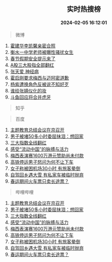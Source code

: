 <div align="center"><h2>实时热搜榜</h2><h4>2024-02-05 16:12:01</h4></div>

> 微博  

1. [霍建华李凯馨亲密合照](https://s.weibo.com/weibo?q=%23%E9%9C%8D%E5%BB%BA%E5%8D%8E%E6%9D%8E%E5%87%AF%E9%A6%A8%E4%BA%B2%E5%AF%86%E5%90%88%E7%85%A7%23&t=31&band_rank=1&Refer=top)<br />
2. [衡水一中学老师被曝性骚扰女生](https://s.weibo.com/weibo?q=%23%E8%A1%A1%E6%B0%B4%E4%B8%80%E4%B8%AD%E5%AD%A6%E8%80%81%E5%B8%88%E8%A2%AB%E6%9B%9D%E6%80%A7%E9%AA%9A%E6%89%B0%E5%A5%B3%E7%94%9F%23&t=31&band_rank=2&Refer=top)<br />
3. [春节假期安全提示来了](https://s.weibo.com/weibo?q=%23%E6%98%A5%E8%8A%82%E5%81%87%E6%9C%9F%E5%AE%89%E5%85%A8%E6%8F%90%E7%A4%BA%E6%9D%A5%E4%BA%86%23&t=31&band_rank=3&Refer=top)<br />
4. [A股三大股指全部翻红](https://s.weibo.com/weibo?q=%23A%E8%82%A1%E4%B8%89%E5%A4%A7%E8%82%A1%E6%8C%87%E5%85%A8%E9%83%A8%E7%BF%BB%E7%BA%A2%23&t=31&band_rank=4&Refer=top)<br />
5. [张天爱 神经病](https://s.weibo.com/weibo?q=%E5%BC%A0%E5%A4%A9%E7%88%B1%20%E7%A5%9E%E7%BB%8F%E7%97%85&t=31&band_rank=5&Refer=top)<br />
6. [霍启刚要求梅西与迈阿密道歉](https://s.weibo.com/weibo?q=%23%E9%9C%8D%E5%90%AF%E5%88%9A%E8%A6%81%E6%B1%82%E6%A2%85%E8%A5%BF%E4%B8%8E%E8%BF%88%E9%98%BF%E5%AF%86%E9%81%93%E6%AD%89%23&t=31&band_rank=6&Refer=top)<br />
7. [杨紫遭换角色反被说不知好歹](https://s.weibo.com/weibo?q=%23%E6%9D%A8%E7%B4%AB%E9%81%AD%E6%8D%A2%E8%A7%92%E8%89%B2%E5%8F%8D%E8%A2%AB%E8%AF%B4%E4%B8%8D%E7%9F%A5%E5%A5%BD%E6%AD%B9%23&t=31&band_rank=7&Refer=top)<br />
8. [谁给张婧仪化的妆](https://s.weibo.com/weibo?q=%23%E8%B0%81%E7%BB%99%E5%BC%A0%E5%A9%A7%E4%BB%AA%E5%8C%96%E7%9A%84%E5%A6%86%23&t=31&band_rank=8&Refer=top)<br />
9. [斗鱼回应将合并虎牙](https://s.weibo.com/weibo?q=%23%E6%96%97%E9%B1%BC%E5%9B%9E%E5%BA%94%E5%B0%86%E5%90%88%E5%B9%B6%E8%99%8E%E7%89%99%23&t=31&band_rank=9&Refer=top)<br />

> 知乎  


> 百度  

1. [主题教育总结会议在京召开](https://www.baidu.com/s?wd=%E4%B8%BB%E9%A2%98%E6%95%99%E8%82%B2%E6%80%BB%E7%BB%93%E4%BC%9A%E8%AE%AE%E5%9C%A8%E4%BA%AC%E5%8F%AC%E5%BC%80&sa=fyb_news&rsv_dl=fyb_news)<br />
2. [男子被堵50多小时委屈抹泪：想回家](https://www.baidu.com/s?wd=%E7%94%B7%E5%AD%90%E8%A2%AB%E5%A0%B550%E5%A4%9A%E5%B0%8F%E6%97%B6%E5%A7%94%E5%B1%88%E6%8A%B9%E6%B3%AA%EF%BC%9A%E6%83%B3%E5%9B%9E%E5%AE%B6&sa=fyb_news&rsv_dl=fyb_news)<br />
3. [三大指数全线翻红](https://www.baidu.com/s?wd=%E4%B8%89%E5%A4%A7%E6%8C%87%E6%95%B0%E5%85%A8%E7%BA%BF%E7%BF%BB%E7%BA%A2&sa=fyb_news&rsv_dl=fyb_news)<br />
4. [感受“流动中国”的脉搏与活力](https://www.baidu.com/s?wd=%E6%84%9F%E5%8F%97%E2%80%9C%E6%B5%81%E5%8A%A8%E4%B8%AD%E5%9B%BD%E2%80%9D%E7%9A%84%E8%84%89%E6%90%8F%E4%B8%8E%E6%B4%BB%E5%8A%9B&sa=fyb_news&rsv_dl=fyb_news)<br />
5. [梅西表演赛1600万港元赞助尚未付款](https://www.baidu.com/s?wd=%E6%A2%85%E8%A5%BF%E8%A1%A8%E6%BC%94%E8%B5%9B1600%E4%B8%87%E6%B8%AF%E5%85%83%E8%B5%9E%E5%8A%A9%E5%B0%9A%E6%9C%AA%E4%BB%98%E6%AC%BE&sa=fyb_news&rsv_dl=fyb_news)<br />
6. [高铁停运男子怒问为何不让下车](https://www.baidu.com/s?wd=%E9%AB%98%E9%93%81%E5%81%9C%E8%BF%90%E7%94%B7%E5%AD%90%E6%80%92%E9%97%AE%E4%B8%BA%E4%BD%95%E4%B8%8D%E8%AE%A9%E4%B8%8B%E8%BD%A6&sa=fyb_news&rsv_dl=fyb_news)<br />
7. [女子称被困机场30小时 有旅客晕倒](https://www.baidu.com/s?wd=%E5%A5%B3%E5%AD%90%E7%A7%B0%E8%A2%AB%E5%9B%B0%E6%9C%BA%E5%9C%BA30%E5%B0%8F%E6%97%B6+%E6%9C%89%E6%97%85%E5%AE%A2%E6%99%95%E5%80%92&sa=fyb_news&rsv_dl=fyb_news)<br />
8. [自驾回乡遇大雪 有私家车被临时抛弃](https://www.baidu.com/s?wd=%E8%87%AA%E9%A9%BE%E5%9B%9E%E4%B9%A1%E9%81%87%E5%A4%A7%E9%9B%AA+%E6%9C%89%E7%A7%81%E5%AE%B6%E8%BD%A6%E8%A2%AB%E4%B8%B4%E6%97%B6%E6%8A%9B%E5%BC%83&sa=fyb_news&rsv_dl=fyb_news)<br />
9. [春运期间火车票只卖长途票？](https://www.baidu.com/s?wd=%E6%98%A5%E8%BF%90%E6%9C%9F%E9%97%B4%E7%81%AB%E8%BD%A6%E7%A5%A8%E5%8F%AA%E5%8D%96%E9%95%BF%E9%80%94%E7%A5%A8%EF%BC%9F&sa=fyb_news&rsv_dl=fyb_news)<br />

> 哔哩哔哩  

1. [主题教育总结会议在京召开](https://www.baidu.com/s?wd=%E4%B8%BB%E9%A2%98%E6%95%99%E8%82%B2%E6%80%BB%E7%BB%93%E4%BC%9A%E8%AE%AE%E5%9C%A8%E4%BA%AC%E5%8F%AC%E5%BC%80&sa=fyb_news&rsv_dl=fyb_news)<br />
2. [男子被堵50多小时委屈抹泪：想回家](https://www.baidu.com/s?wd=%E7%94%B7%E5%AD%90%E8%A2%AB%E5%A0%B550%E5%A4%9A%E5%B0%8F%E6%97%B6%E5%A7%94%E5%B1%88%E6%8A%B9%E6%B3%AA%EF%BC%9A%E6%83%B3%E5%9B%9E%E5%AE%B6&sa=fyb_news&rsv_dl=fyb_news)<br />
3. [三大指数全线翻红](https://www.baidu.com/s?wd=%E4%B8%89%E5%A4%A7%E6%8C%87%E6%95%B0%E5%85%A8%E7%BA%BF%E7%BF%BB%E7%BA%A2&sa=fyb_news&rsv_dl=fyb_news)<br />
4. [感受“流动中国”的脉搏与活力](https://www.baidu.com/s?wd=%E6%84%9F%E5%8F%97%E2%80%9C%E6%B5%81%E5%8A%A8%E4%B8%AD%E5%9B%BD%E2%80%9D%E7%9A%84%E8%84%89%E6%90%8F%E4%B8%8E%E6%B4%BB%E5%8A%9B&sa=fyb_news&rsv_dl=fyb_news)<br />
5. [梅西表演赛1600万港元赞助尚未付款](https://www.baidu.com/s?wd=%E6%A2%85%E8%A5%BF%E8%A1%A8%E6%BC%94%E8%B5%9B1600%E4%B8%87%E6%B8%AF%E5%85%83%E8%B5%9E%E5%8A%A9%E5%B0%9A%E6%9C%AA%E4%BB%98%E6%AC%BE&sa=fyb_news&rsv_dl=fyb_news)<br />
6. [高铁停运男子怒问为何不让下车](https://www.baidu.com/s?wd=%E9%AB%98%E9%93%81%E5%81%9C%E8%BF%90%E7%94%B7%E5%AD%90%E6%80%92%E9%97%AE%E4%B8%BA%E4%BD%95%E4%B8%8D%E8%AE%A9%E4%B8%8B%E8%BD%A6&sa=fyb_news&rsv_dl=fyb_news)<br />
7. [女子称被困机场30小时 有旅客晕倒](https://www.baidu.com/s?wd=%E5%A5%B3%E5%AD%90%E7%A7%B0%E8%A2%AB%E5%9B%B0%E6%9C%BA%E5%9C%BA30%E5%B0%8F%E6%97%B6+%E6%9C%89%E6%97%85%E5%AE%A2%E6%99%95%E5%80%92&sa=fyb_news&rsv_dl=fyb_news)<br />
8. [自驾回乡遇大雪 有私家车被临时抛弃](https://www.baidu.com/s?wd=%E8%87%AA%E9%A9%BE%E5%9B%9E%E4%B9%A1%E9%81%87%E5%A4%A7%E9%9B%AA+%E6%9C%89%E7%A7%81%E5%AE%B6%E8%BD%A6%E8%A2%AB%E4%B8%B4%E6%97%B6%E6%8A%9B%E5%BC%83&sa=fyb_news&rsv_dl=fyb_news)<br />
9. [春运期间火车票只卖长途票？](https://www.baidu.com/s?wd=%E6%98%A5%E8%BF%90%E6%9C%9F%E9%97%B4%E7%81%AB%E8%BD%A6%E7%A5%A8%E5%8F%AA%E5%8D%96%E9%95%BF%E9%80%94%E7%A5%A8%EF%BC%9F&sa=fyb_news&rsv_dl=fyb_news)<br />
